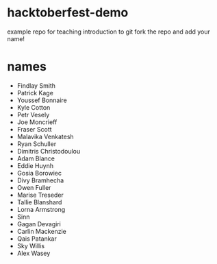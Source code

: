 # hacktoberfest-demo
example repo for teaching introduction to git
fork the repo and add your name!
# names
- Findlay Smith
- Patrick Kage
- Youssef Bonnaire
- Kyle Cotton
- Petr Vesely
- Joe Moncrieff
- Fraser Scott
- Malavika Venkatesh
- Ryan Schuller
- Dimitris Christodoulou
- Adam Blance
- Eddie Huynh
- Gosia Borowiec
- Divy Bramhecha
- Owen Fuller
- Marise Treseder
- Tallie Blanshard
- Lorna Armstrong
- Sinn
- Gagan Devagiri
- Carlin Mackenzie
- Qais Patankar
- Sky Willis
- Alex Wasey